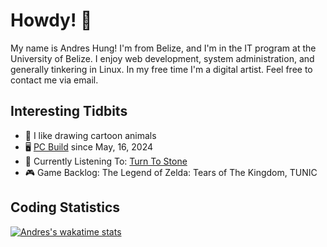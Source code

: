 # Howdy! 🦘

My name is Andres Hung! I'm from Belize, and I'm in the IT program at the University of Belize. I enjoy web development, system administration, and generally tinkering in Linux. In my free time I'm a digital artist. Feel free to contact me via email.

## Interesting Tidbits

- 🦊 I like drawing cartoon animals
- 🖥️ [PC Build](https://pcpartpicker.com/b/L7LPxr) since May, 16, 2024
- 🎵 Currently Listening To: [Turn To Stone](https://youtu.be/BDhJU_cNCZE?si=6GuH6tOgJlimOhrd)
- 🎮 Game Backlog: The Legend of Zelda: Tears of The Kingdom, TUNIC

## Coding Statistics

[![Andres's wakatime stats](https://github-readme-stats.vercel.app/api/wakatime?username=andreshungbz&layout=compact&langs_count=8)](https://wakatime.com/@andreshungbz)
